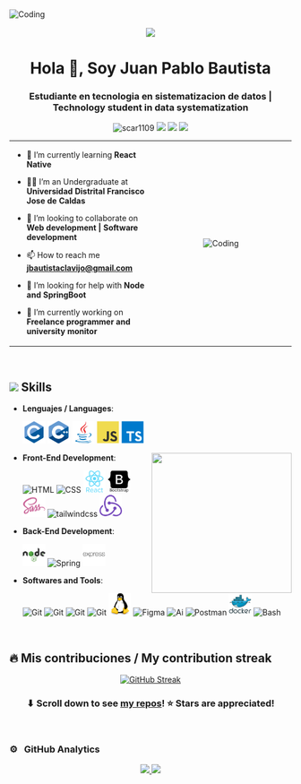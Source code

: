
<!--
**JuanBau514/JuanBau514** is a ✨ _special_ ✨ repository because its `README.md` (this file) appears on your GitHub profile.

Here are some ideas to get you started:

- 🔭 I’m currently working on ...
- 🌱 I’m currently learning ...
- 👯 I’m looking to collaborate on ...
- 🤔 I’m looking for help with ...
- 💬 Ask me about ...
- 📫 How to reach me: ...
- 😄 Pronouns: ...
- ⚡ Fun fact: ...
-->
  <img align="center" alt="Coding" width="1080" src="https://repository-images.githubusercontent.com/588181932/e36ec678-7984-4cdd-8e4c-a3932772ff8e">
<p align="center"><picture align="center"><img align="center" src = "https://github.com/7oSkaaa/7oSkaaa/blob/main/Images/about_me.gif?raw=true" width = 50px></picture></p>
<h1 align="center">Hola 👋, Soy  Juan Pablo Bautista </h1>
<h3 align="center">Estudiante en tecnologia en sistematizacion de datos | Technology student in data systematization </h3>
<p align="center">
  <img src="https://komarev.com/ghpvc/?username=scar1109&label=Profile%20views&color=0e75b6&style=flat" alt="scar1109" /> 
  <img src="https://img.shields.io/badge/Focus On-Frontend%20Development-blue" />
  <img src="https://img.shields.io/badge/Languages-English-blue" /> 
  <img src="https://img.shields.io/badge/Languages-Spanish-blue" /> 

</p>


<table align="center">
<tr border="none">
<td width="50%" align="left">
  
- 🌱 I’m currently learning **React Native**

- 🧑‍🎓 I’m an Undergraduate at **Universidad Distrital Francisco Jose de Caldas**

- 👯 I’m looking to collaborate on **Web development | Software development**

- 📫 How to reach me **jbautistaclavijo@gmail.com**
  
- 🤔 I’m looking for help with **Node and SpringBoot**
  
- 🔭 I’m currently working on **Freelance programmer and university monitor**
  
</td>
<td width="80%" align="center">

  <img align="center" alt="Coding" width="400" src="https://media.giphy.com/media/dWesBcTLavkZuG35MI/giphy.gif">

  
  </td>
</tr>
</table>

<br>

## <img src="https://media2.giphy.com/media/QssGEmpkyEOhBCb7e1/giphy.gif?cid=ecf05e47a0n3gi1bfqntqmob8g9aid1oyj2wr3ds3mg700bl&rid=giphy.gif" width ="25"><b> Skills</b>

<p align="center">

- **Lenguajes / Languages**:
    
     <img src="https://raw.githubusercontent.com/devicons/devicon/master/icons/c/c-original.svg" width="40" height="40" />
     <img src="https://raw.githubusercontent.com/devicons/devicon/master/icons/cplusplus/cplusplus-original.svg" width="40" height="40" />
     <img src="https://raw.githubusercontent.com/devicons/devicon/master/icons/java/java-original.svg" width="40" height="40" />
     <img src="https://raw.githubusercontent.com/devicons/devicon/master/icons/javascript/javascript-original.svg" width="40" height="40" />
     <img src="https://raw.githubusercontent.com/devicons/devicon/master/icons/typescript/typescript-original.svg" width="40" height="40" />
<img align ="right" src = "https://pa1.aminoapps.com/6976/c78445afaae21ddb104598927f47d899ad57bda3r1-528-472_hq.gif" width="250" height="250">

  
- **Front-End Development**:

   <img src="https://user-images.githubusercontent.com/64439609/212556407-f122dc0e-901c-4df7-960f-29a3b52c5349.png" width="40" height="40" alt="HTML" />
   <img src="https://user-images.githubusercontent.com/64439609/212556203-47a51702-fec1-4275-bafb-6afdea15b092.png" width="40" height="40" alt="CSS" />
   <img src="https://raw.githubusercontent.com/devicons/devicon/master/icons/react/react-original-wordmark.svg" width="40" height="40" alt="React"/>
   <img src="https://raw.githubusercontent.com/devicons/devicon/master/icons/bootstrap/bootstrap-plain-wordmark.svg" width="40" height="40" alt="Bootstrap"/>
   <img src="https://raw.githubusercontent.com/devicons/devicon/master/icons/sass/sass-original.svg" width="40" height="40" alt="Sass"/>
   <img src="https://www.vectorlogo.zone/logos/tailwindcss/tailwindcss-icon.svg" width="40" height="40" alt="tailwindcss"/>
   <img src="https://raw.githubusercontent.com/devicons/devicon/master/icons/redux/redux-original.svg" width="40" height="40" alt="Redux"/>


- **Back-End Development**:

   <img src="https://raw.githubusercontent.com/devicons/devicon/master/icons/nodejs/nodejs-original-wordmark.svg" width="40" height="40" alt="Node.js" />
   <img src="https://www.vectorlogo.zone/logos/springio/springio-icon.svg" width="40" height="40" alt="Spring" />
   <img src="https://raw.githubusercontent.com/devicons/devicon/master/icons/express/express-original-wordmark.svg" width="40" height="40" alt="Express"/>

- **Softwares and Tools**:

    <img src="https://user-images.githubusercontent.com/64439609/212556685-de9a7c04-31b0-43b6-af39-7c82ac13b321.png" width="40" height="40" alt="Git"/>
    <img src="https://user-images.githubusercontent.com/64439609/212556741-81407849-82c8-4926-854f-820e8a644375.png" width="40" height="40" alt="Git"/>
    <img src="https://user-images.githubusercontent.com/64439609/212556816-5f39489d-6cee-4f1c-997f-4d30a391287c.png" width="40" height="40" alt="Git"/>
    <img src="https://user-images.githubusercontent.com/64439609/212556802-77a65ec1-aa71-4272-b603-1a57d1914678.png" width="40" height="40" alt="Git"/>
    <img src="https://raw.githubusercontent.com/devicons/devicon/master/icons/linux/linux-original.svg" width="40" height="40" alt="Linux"/>
    <img src="https://www.vectorlogo.zone/logos/figma/figma-icon.svg" width="40" height="40" alt="Figma"/>
    <img src="https://www.vectorlogo.zone/logos/adobe_illustrator/adobe_illustrator-icon.svg" width="40" height="40" alt="Ai"/>
    <img src="https://www.vectorlogo.zone/logos/getpostman/getpostman-icon.svg" width="40" height="40" alt="Postman"/>
    <img src="https://raw.githubusercontent.com/devicons/devicon/master/icons/docker/docker-original-wordmark.svg" width="40" height="40" alt="Docker"/>
    <img src="https://www.vectorlogo.zone/logos/gnu_bash/gnu_bash-icon.svg" width="40" height="40" alt="Bash"/>

<br>
</p>

## 🔥 Mis contribuciones / My contribution streak

<p align="center">
  <a href="https://github.com/JuanBau514">
    <img src="https://github-readme-streak-stats.herokuapp.com?user=JuanBau514&theme=material&hide_border=true&locale=es&date_format=j%20M%5B%20Y%5D&ring=cbe494" alt="GitHub Streak" />
  </a>
</p>

<h3 align="center">⬇ Scroll down to see <a href="https://github.com/JuanBau514?tab=repositories">my repos</a>! ⭐ Stars are appreciated!</h3>

<br/>

### ⚙️ &nbsp; GitHub Analytics

<p align="center">
<a href="https://github.com/JuanBau514">
  <img height="180em" src="https://github-readme-stats-eight-theta.vercel.app/api?username=JuanBau514&show_icons=true&theme=vue-dark&include_all_commits=true&count_private=true" />
  <img height="180em" src="https://github-readme-stats.vercel.app/api/top-langs/?username=JuanBau514&layout=donut&theme=vue-dark&bg" />
</a>
</p>

<div align="center">


